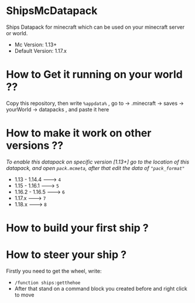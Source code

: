 # ShipsMcDatapack
Ships Datapack for minecraft which can be used on your minecraft server or world.
+ Mc Version: 1.13+
+ Default Version: 1.17.x

# How to Get it running on your world ??
Copy this repository, then write ```%appdata%``` , go to -> .minecraft -> saves -> yourWorld -> datapacks , and paste it here

# How to make it work on other versions ??
*To enable this datapack on specific version [1.13+] go to the location of this datapack, and open ```pack.mcmeta```, after that edit the data of ```"pack_format"```*
+ 1.13 - 1.14.4 ---> ```4```
+ 1.15 - 1.16.1 ---> ```5```
+ 1.16.2 - 1.16.5 ---> ```6```
+ 1.17.x ---> ```7```
+ 1.18.x ---> ```8```

# How to build your first ship ?



# How to steer your ship ?
Firstly you need to get the wheel, write:
+ ```/function ships:getthehoe```
+ After that stand on a command block you created before and right click to move

